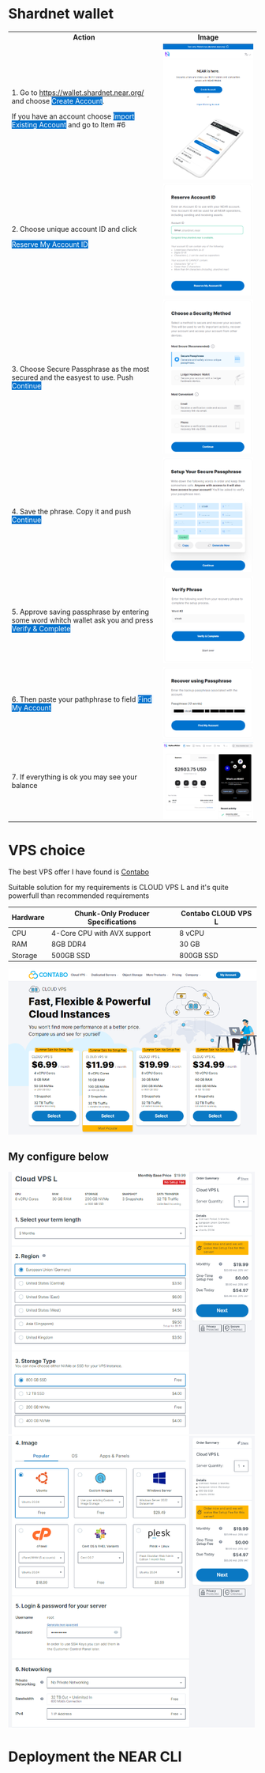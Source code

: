 <style>
btn{
	color: white;
	background-color: #0072CE;
}
</style>

# Shardnet wallet

<table>
<tr>
    <td align='center'><b>Action</b></td>
    <td align='center'><b>Image</b></td>
</tr>
<tr>
    <td>
		1. Go to <a href="https://wallet.shardnet.near.org/">https://wallet.shardnet.near.org/</a> and choose <btn>Create Account</btn>.
		<p>
			If you have an account choose <btn>Import Existing Account</btn> and go to Item #6
		</p>
	</td>
    <td>
		<img  src="../images/wallet/near-wallet-intro.png">
	</td>
</tr>
<tr>
    <td>
		2. Choose unique account ID and click <p><btn>Reserve My Account ID</btn>
	</td>
    <td>
		<img src="../images/wallet/near-wallet-new-account.png">
	</td>
</tr>
<tr>
    <td>
		3. Choose Secure Passphrase as the most secured and the easyest to use. Push <btn>Continue</btn>
	</td>
    <td>
		<img  src="../images/wallet/near-wallet-choose-security.png">
	</td>
</tr>
<tr>
    <td>
		4. Save the phrase. Copy it and push <btn>Continue</btn>
	</td>
    <td>
		<img  src="../images/wallet/near-wallet-security-phrase.png">
	</td>
</tr>
<tr>
    <td>
		5. Approve saving passphrase by entering some word whitch wallet ask you and press <btn>Verify & Complete</btn>
	</td>
    <td>
		<img  src="../images/wallet/near-wallet-verify-phrase.png">
	</td>
</tr>
<tr>
    <td>
		6. Then paste your pathphrase to field <btn>Find My Account</btn>
	</td>
    <td>
		<img  src="../images/wallet/near-wallet-set-phrase.png">
	</td>
</tr>
<tr>
    <td>
		7. If everything is ok you may see your balance
	</td>
    <td>
		<img  src="../images/wallet/near-wallet-created-account.png">
	</td>
</tr>
</table>

# VPS choice

The best VPS offer I have found is <a href='https://contabo.com/en/vps/'>Contabo</a>

Suitable solution for my requirements is CLOUD VPS L and it's quite powerfull than recommended  requirements

| Hardware       | Chunk-Only Producer  Specifications   | Contabo CLOUD VPS L  |
| -------------- | ------------------------------------  | -------------------- |
| CPU            | 4-Core CPU with AVX support           |	8 vCPU				|
| RAM            | 8GB DDR4                              |	30 GB				|
| Storage        | 500GB SSD                             |	800GB SSD			|


<img  src="../images/vps/contabo-select-price.png" >

## My configure below

 <img  src="../images/vps/contabo-select-configure-1.png" width='500'>
 <img  src="../images/vps/contabo-select-configure-2.png" width='500'>


# Deployment the NEAR CLI
